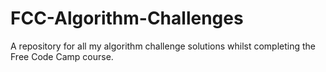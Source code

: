 # FCC-Algorithm-Challenges
A repository for all my algorithm challenge solutions whilst completing the Free Code Camp course.
